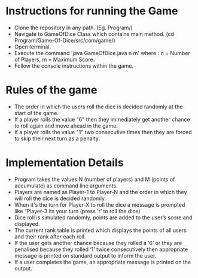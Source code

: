 # Instructions for running the Game
- Clone the repository in any path. (Eg. Program/)
- Navigate to GameOfDice Class which contains main method. (cd Program/Game-Of-Dice/src/com/game/)
- Open terminal.
- Execute the command 'java GameOfDice.java n m' where : n = Number of Players, m = Maximum Score.
- Follow the console instructions within the game.

# Rules of the game 
- The order in which the users roll the dice is decided randomly at the start of the game.
- If a player rolls the value "6" then they immediately get another chance to roll again and move ahead in the game. 
- If a player rolls the value "1" two consecutive times then they are forced to skip their next turn as a penalty. 

# Implementation Details 
- Program takes the values N (number of players) and M (points of accumulate) as command line arguments.
- Players are named as Player-1 to Player-N and the order in which they will roll the dice is decided randomly. 
- When it's the turn for Player-X to roll the dice a message is prompted like “Player-3 its your turn (press ‘r’ to roll the dice) 
- Dice roll is simulated randomly, points are added to the user’s score and displayed. 
- The current rank table is printed which displays the points of all users and their rank after each roll. 
- If the user gets another chance because they rolled a ‘6’ or they are penalised because they rolled ‘1’ twice consecutively then appropriate message is printed on standard output to inform the user. 
- If a user completes the game, an appropriate message is printed on the output. 
